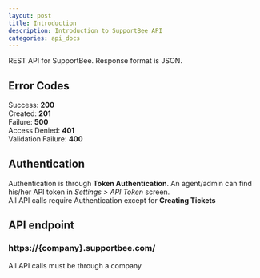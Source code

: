 ```yaml
---
layout: post
title: Introduction
description: Introduction to SupportBee API
categories: api_docs
---
```


REST API for SupportBee. Response format is JSON.

## Error Codes
Success:            **200**  
Created:			**201**  
Failure:            **500**  
Access Denied:      **401**  
Validation Failure: **400**

## Authentication 
Authentication is through **Token Authentication**. An agent/admin can find his/her API token in *Settings > API Token* screen.  
All API calls require Authentication except for **Creating Tickets**

## API endpoint
### https://{company}.supportbee.com/
All API calls must be through a company